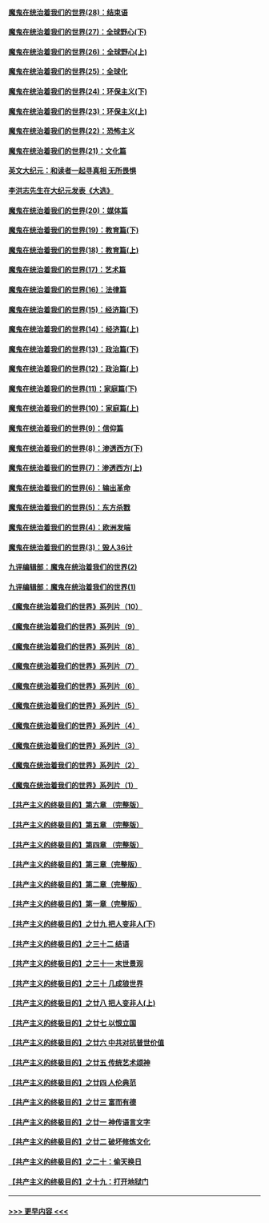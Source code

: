 #### [魔鬼在统治着我们的世界(28)：结束语](../pages/nsc422/n10936246.md?t=03290305) 
#### [魔鬼在统治着我们的世界(27)：全球野心(下)](../pages/nsc422/n10928319.md?t=03290305) 
#### [魔鬼在统治着我们的世界(26)：全球野心(上)](../pages/nsc422/n10900318.md?t=03290305) 
#### [魔鬼在统治着我们的世界(25)：全球化](../pages/nsc422/n10788205.md?t=03290305) 
#### [魔鬼在统治着我们的世界(24)：环保主义(下)](../pages/nsc422/n10695307.md?t=03290305) 
#### [魔鬼在统治着我们的世界(23)：环保主义(上)](../pages/nsc422/n10688613.md?t=03290305) 
#### [魔鬼在统治着我们的世界(22)：恐怖主义](../pages/nsc422/n10614727.md?t=03290305) 
#### [魔鬼在统治着我们的世界(21)：文化篇](../pages/nsc422/n10597706.md?t=03290305) 
#### [英文大纪元：和读者一起寻真相 无所畏惧](../pages/nsc422/n12542027.md?t=03290305) 
#### [李洪志先生在大纪元发表《大选》](../pages/nsc422/n12534746.md?t=03290305) 
#### [魔鬼在统治着我们的世界(20)：媒体篇](../pages/nsc422/n10586579.md?t=03290305) 
#### [魔鬼在统治着我们的世界(19)：教育篇(下)](../pages/nsc422/n10564808.md?t=03290305) 
#### [魔鬼在统治着我们的世界(18)：教育篇(上)](../pages/nsc422/n10526970.md?t=03290305) 
#### [魔鬼在统治着我们的世界(17)：艺术篇](../pages/nsc422/n10499093.md?t=03290305) 
#### [魔鬼在统治着我们的世界(16)：法律篇](../pages/nsc422/n10485969.md?t=03290305) 
#### [魔鬼在统治着我们的世界(15)：经济篇(下)](../pages/nsc422/n10469975.md?t=03290305) 
#### [魔鬼在统治着我们的世界(14)：经济篇(上)](../pages/nsc422/n10457370.md?t=03290305) 
#### [魔鬼在统治着我们的世界(13)：政治篇(下)](../pages/nsc422/n10448270.md?t=03290305) 
#### [魔鬼在统治着我们的世界(12)：政治篇(上)](../pages/nsc422/n10444576.md?t=03290305) 
#### [魔鬼在统治着我们的世界(11)：家庭篇(下)](../pages/nsc422/n10440961.md?t=03290305) 
#### [魔鬼在统治着我们的世界(10)：家庭篇(上)](../pages/nsc422/n10435448.md?t=03290305) 
#### [魔鬼在统治着我们的世界(9)：信仰篇](../pages/nsc422/n10432159.md?t=03290305) 
#### [魔鬼在统治着我们的世界(8)：渗透西方(下)](../pages/nsc422/n10429603.md?t=03290305) 
#### [魔鬼在统治着我们的世界(7)：渗透西方(上)](../pages/nsc422/n10426013.md?t=03290305) 
#### [魔鬼在统治着我们的世界(6)：输出革命](../pages/nsc422/n10421536.md?t=03290305) 
#### [魔鬼在统治着我们的世界(5)：东方杀戮](../pages/nsc422/n10417707.md?t=03290305) 
#### [魔鬼在统治着我们的世界(4)：欧洲发端](../pages/nsc422/n10414890.md?t=03290305) 
#### [魔鬼在统治着我们的世界(3)：毁人36计](../pages/nsc422/n10411583.md?t=03290305) 
#### [九评编辑部：魔鬼在统治着我们的世界(2)](../pages/nsc422/n10410036.md?t=03290305) 
#### [九评编辑部：魔鬼在统治着我们的世界(1)](../pages/nsc422/n10406825.md?t=03290305) 
#### [《魔鬼在统治着我们的世界》系列片（10）](../pages/nsc422/n12292670.md?t=03290305) 
#### [《魔鬼在统治着我们的世界》系列片（9）](../pages/nsc422/n12290859.md?t=03290305) 
#### [《魔鬼在统治着我们的世界》系列片（8）](../pages/nsc422/n12287445.md?t=03290305) 
#### [《魔鬼在统治着我们的世界》系列片（7）](../pages/nsc422/n12283425.md?t=03290305) 
#### [《魔鬼在统治着我们的世界》系列片（6）](../pages/nsc422/n12282314.md?t=03290305) 
#### [《魔鬼在统治着我们的世界》系列片（5）](../pages/nsc422/n12281419.md?t=03290305) 
#### [《魔鬼在统治着我们的世界》系列片（4）](../pages/nsc422/n12274024.md?t=03290305) 
#### [《魔鬼在统治着我们的世界》系列片（3）](../pages/nsc422/n12271322.md?t=03290305) 
#### [《魔鬼在统治着我们的世界》系列片（2）](../pages/nsc422/n12269049.md?t=03290305) 
#### [《魔鬼在统治着我们的世界》系列片（1）](../pages/nsc422/n12267575.md?t=03290305) 
#### [【共产主义的终极目的】第六章 （完整版）](../pages/nsc422/n11428913.md?t=03290305) 
#### [【共产主义的终极目的】第五章 （完整版）](../pages/nsc422/n11428912.md?t=03290305) 
#### [【共产主义的终极目的】第四章 （完整版）](../pages/nsc422/n11428907.md?t=03290305) 
#### [【共产主义的终极目的】第三章（完整版）](../pages/nsc422/n11428848.md?t=03290305) 
#### [【共产主义的终极目的】第二章（完整版）](../pages/nsc422/n11428831.md?t=03290305) 
#### [【共产主义的终极目的】第一章（完整版）](../pages/nsc422/n11417651.md?t=03290305) 
#### [【共产主义的终极目的】之廿九 把人变非人(下)](../pages/nsc422/n11344140.md?t=03290305) 
#### [【共产主义的终极目的】之三十二 结语](../pages/nsc422/n11360535.md?t=03290305) 
#### [【共产主义的终极目的】之三十一 末世景观](../pages/nsc422/n11351129.md?t=03290305) 
#### [【共产主义的终极目的】之三十 几成狼世界](../pages/nsc422/n11348280.md?t=03290305) 
#### [【共产主义的终极目的】之廿八 把人变非人(上)](../pages/nsc422/n11340492.md?t=03290305) 
#### [【共产主义的终极目的】之廿七 以恨立国](../pages/nsc422/n11336944.md?t=03290305) 
#### [【共产主义的终极目的】之廿六 中共对抗普世价值](../pages/nsc422/n11324785.md?t=03290305) 
#### [【共产主义的终极目的】之廿五 传统艺术颂神](../pages/nsc422/n11296396.md?t=03290305) 
#### [【共产主义的终极目的】之廿四 人伦典范](../pages/nsc422/n11296397.md?t=03290305) 
#### [【共产主义的终极目的】之廿三 富而有德](../pages/nsc422/n11283598.md?t=03290305) 
#### [【共产主义的终极目的】之廿一 神传语言文字](../pages/nsc422/n11263265.md?t=03290305) 
#### [【共产主义的终极目的】之廿二 破坏修炼文化](../pages/nsc422/n11245728.md?t=03290305) 
#### [【共产主义的终极目的】之二十：偷天换日](../pages/nsc422/n11238846.md?t=03290305) 
#### [【共产主义的终极目的】之十九：打开地狱门](../pages/nsc422/n11206376.md?t=03290305) 

----
#### [ >>> 更早内容 <<< ](../indexes/nsc422-earlier.md)
